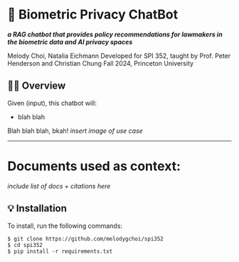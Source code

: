 # 🤖 Biometric Privacy ChatBot
**_a RAG chatbot that provides policy recommendations for lawmakers in the biometric data and AI privacy spaces_**

Melody Choi, Natalia Eichmann 
Developed for SPI 352, taught by Prof. Peter Henderson and Christian Chung
Fall 2024, Princeton University

## 👩‍💻	Overview

Given (input), this chatbot will:
- blah blah

Blah blah blah, bkah!
*insert image of use case*

----

# Documents used as context:
*include list of docs + citations here*



## 💡	Installation

To install, run the following commands:
  ```
  $ git clone https://github.com/melodygchoi/spi352
  $ cd spi352
  $ pip install -r requirements.txt
  ```
